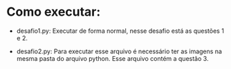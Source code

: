 # Como executar:

- desafio1.py: 
    Executar de forma normal, nesse desafio está as questões 1 e 2.

- desafio2.py:
    Para executar esse arquivo é necessário ter as imagens na mesma pasta do arquivo python. Esse arquivo contém a questão 3.